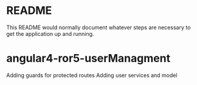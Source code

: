 # README

This README would normally document whatever steps are necessary to get the
application up and running.

# angular4-ror5-userManagment
Adding guards for protected routes
Adding user services and model
